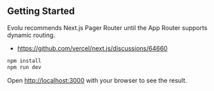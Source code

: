 ## Getting Started

Evolu recommends Next.js Pager Router until the App Router supports dynamic routing.

- https://github.com/vercel/next.js/discussions/64660

```bash
npm install
npm run dev
```

Open [http://localhost:3000](http://localhost:3000) with your browser to see the result.
